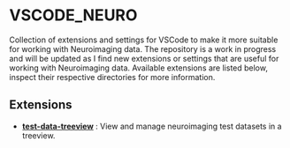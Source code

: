 # VSCODE_NEURO

Collection of extensions and settings for VSCode to make it more suitable for working with Neuroimaging data. The repository is a work in progress and will be updated as I find new extensions or settings that are useful for working with Neuroimaging data. Available extensions are listed below, inspect their respective directories for more information.

## Extensions

- [**test-data-treeview**](https://marketplace.visualstudio.com/items?itemName=nf-neuro.test-data-treeview) : View and manage neuroimaging test datasets in a treeview.
